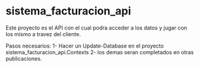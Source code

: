 # sistema_facturacion_api

Este proyecto es el API con el cual podra acceder a los datos y jugar con los mismo a travez del cliente.

Pasos necesarios:
1- Hacer un Update-Database en el proyecto sistema_facturacion_api.Contexts
2- los demas seran completados en otras publicaciones.